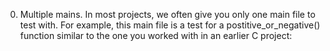  0. Multiple mains. In most projects, we often give you only one main file to test with. For example, this main file is a test for a postitive_or_negative() function similar to the one you worked with in an earlier C project: